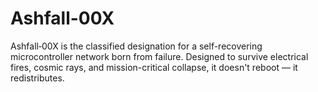 # Ashfall-00X
Ashfall‑00X is the classified designation for a self-recovering microcontroller network born from failure. Designed to survive electrical fires, cosmic rays, and mission-critical collapse, it doesn't reboot — it redistributes.
